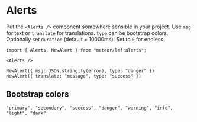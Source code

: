 # Alerts

Put the `<Alerts />` component somewhere sensible in your project. Use `msg` for text or `translate` for translations. `type` can be bootstrap colors. Optionally set `duration` (default = 10000ms). Set to `0` for endless.

```JSX
import { Alerts, NewAlert } from "meteor/lef:alerts";

<Alerts />

NewAlert({ msg: JSON.stringify(error), type: "danger" })
NewAlert({ translate: "message", type: "success" })
```

## Bootstrap colors

`"primary", "secondary", "success", "danger", "warning", "info", "light", "dark"`
